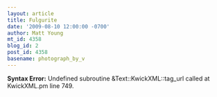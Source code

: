 ```yaml
---
layout: article
title: Fulgurite
date: '2009-08-10 12:00:00 -0700'
author: Matt Young
mt_id: 4358
blog_id: 2
post_id: 4358
basename: photograph_by_v
---
```

<p><strong>Syntax Error:</strong> Undefined subroutine &Text::KwickXML::tag_url called at KwickXML.pm line 749.
</p>
